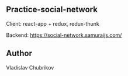 ## Practice-social-network
Client: react-app + redux, redux-thunk

Backend: https://social-network.samuraijs.com/

## Author
Vladislav Chubrikov
